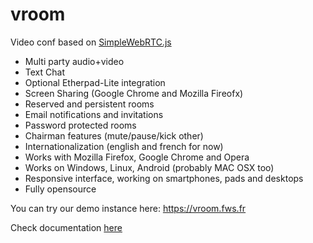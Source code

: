 vroom
=====

Video conf based on [SimpleWebRTC.js](https://github.com/HenrikJoreteg/SimpleWebRTC)

* Multi party audio+video
* Text Chat
* Optional Etherpad-Lite integration
* Screen Sharing (Google Chrome and Mozilla Fireofx)
* Reserved and persistent rooms
* Email notifications and invitations
* Password protected rooms
* Chairman features (mute/pause/kick other)
* Internationalization (english and french for now)
* Works with Mozilla Firefox, Google Chrome and Opera
* Works on Windows, Linux, Android (probably MAC OSX too)
* Responsive interface, working on smartphones, pads and desktops
* Fully opensource

You can try our demo instance here: https://vroom.fws.fr

Check documentation [here](https://vroom.fws.fr/documentation)

